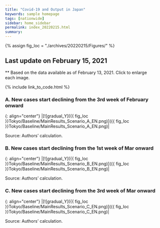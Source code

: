 ```yaml
---
title: "Covid-19 and Output in Japan"
keywords: sample homepage
tags: [nationwide]
sidebar: home_sidebar
permalink: index_20220215.html
summary:
---
```


{% assign fig_loc = "./archives/20220215/Figures/" %}

## Last update on February 15, 2021
** Based on the data available as of February 13, 2021. Click to enlarge each image.

{% include link_to_code.html %}







### A. New cases start declining from the 3rd week of February onward

{: align="center"}
|[![gradual_Y]({{ fig_loc }}Tokyo/Baseline/MainResults_Scenario_A_EN.png)]({{ fig_loc }}Tokyo/Baseline/MainResults_Scenario_A_EN.png)|

Source: Authors’ calculation.

### B. New cases start declining from the 1st week of Mar onward

{: align="center"}
|[![gradual_Y]({{ fig_loc }}Tokyo/Baseline/MainResults_Scenario_B_EN.png)]({{ fig_loc }}Tokyo/Baseline/MainResults_Scenario_B_EN.png)|

Source: Authors’ calculation.

### C. New cases start declining from the 3rd week of Mar onward

{: align="center"}
|[![gradual_Y]({{ fig_loc }}Tokyo/Baseline/MainResults_Scenario_C_EN.png)]({{ fig_loc }}Tokyo/Baseline/MainResults_Scenario_C_EN.png)|

Source: Authors’ calculation.
